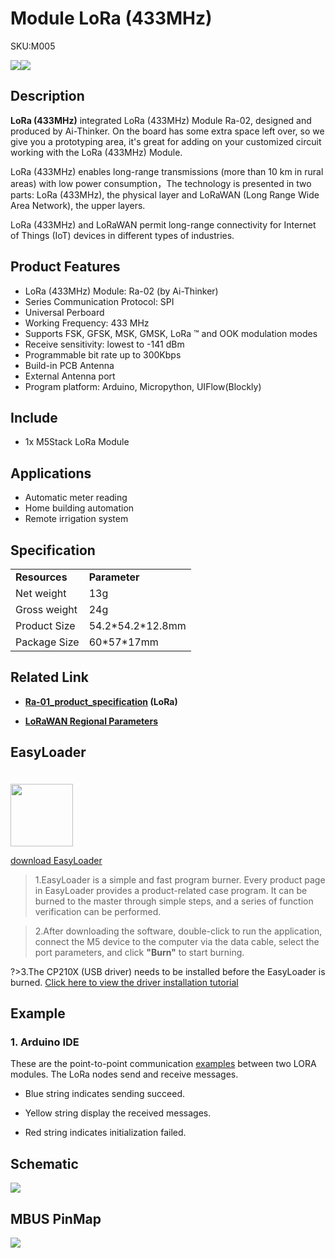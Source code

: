 # Module LoRa (433MHz)

<el-tag effect="plain">SKU:M005</el-tag>

<div class="product_pic"><img src="assets/img/product_pics/module/module_lora_01.webp"><img src="assets/img/product_pics/module/module_lora_02.webp"></div>

## Description

**LoRa (433MHz)** integrated LoRa (433MHz) Module Ra-02, designed and produced by Ai-Thinker. On the board has some extra space left over, so we give you a prototyping area, it's great for adding on your customized circuit working with the LoRa (433MHz) Module.

LoRa (433MHz) enables long-range transmissions (more than 10 km in rural areas) with low power consumption，The technology is presented in two parts: LoRa (433MHz), the physical layer and LoRaWAN (Long Range Wide Area Network), the upper layers.

LoRa (433MHz) and LoRaWAN permit long-range connectivity for Internet of Things (IoT) devices in different types of industries.

## Product Features

-  LoRa (433MHz) Module:  Ra-02 (by Ai-Thinker)
-  Series Communication Protocol: SPI
-  Universal Perboard
-  Working Frequency: 433 MHz
-  Supports FSK, GFSK, MSK, GMSK, LoRa ™ and OOK modulation modes
-  Receive sensitivity: lowest to -141 dBm
-  Programmable bit rate up to 300Kbps
-  Build-in PCB Antenna
-  External Antenna port
-  Program platform: Arduino, Micropython, UIFlow(Blockly)

## Include

-  1x M5Stack LoRa Module

## Applications

-  Automatic meter reading
-  Home building automation
-  Remote irrigation system


## Specification

<table>
   <tr style="font-weight:bold">
      <td>Resources</td>
      <td>Parameter</td>
   </tr>
   <tr>
      <td>Net weight</td>
      <td>13g</td>
   </tr>
   <tr>
      <td>Gross weight</td>
      <td>24g</td>
   </tr>
   <tr>
      <td>Product Size</td>
      <td>54.2*54.2*12.8mm</td>
   </tr>
   <tr>
      <td>Package Size</td>
      <td>60*57*17mm</td>
   </tr>
 </table>


## Related Link

- **[Ra-01_product_specification](https://m5stack.oss-cn-shenzhen.aliyuncs.com/resource/docs/datasheet/module/ra-01_product_specification_en_v1.1.pdf) (LoRa)**

- **[LoRaWAN Regional Parameters](https://m5stack.oss-cn-shenzhen.aliyuncs.com/resource/docs/datasheet/module/lorawantm_regional_parameters_v1.1rb_-_final.pdf)**

## EasyLoader

<img src="https://m5stack.oss-cn-shenzhen.aliyuncs.com/image/EasyLoader_logo.webp" width="100px" style="margin-top:20px">

<a href="https://m5stack.oss-cn-shenzhen.aliyuncs.com/EasyLoader/Module/EasyLoader_LORA_Duplex.exe"><el-button type="primary">download EasyLoader</el-button></a>

>1.EasyLoader is a simple and fast program burner. Every product page in EasyLoader provides a product-related case program. It can be burned to the master through simple steps, and a series of function verification can be performed.

>2.After downloading the software, double-click to run the application, connect the M5 device to the computer via the data cable, select the port parameters, and click **"Burn"** to start burning.

?>3.The CP210X (USB driver) needs to be installed before the EasyLoader is burned. [Click here to view the driver installation tutorial](en/related_documents/M5Burner#install-usb-driver)

## Example

### 1. Arduino IDE

These are the point-to-point communication [examples](https://github.com/m5stack/M5Stack/tree/master/examples/Modules/LoRa433_SX1278) between two LORA modules. The LoRa nodes send and receive messages.

* Blue string indicates sending succeed.

* Yellow string display the received messages.

* Red string indicates initialization failed.

## Schematic

<img src="assets/img/product_pics/module/lora_sch.webp">

## MBUS PinMap

<img src="assets\img\product_pics\module\module_bus.webp"/>


<script>

   var purchase_link = 'https://m5stack.com/products/lora-module';

   anchor_search(purchase_link);
   scrollFunc();

</script>

